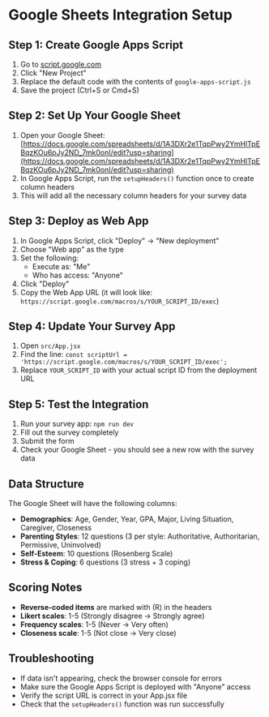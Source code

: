 # Google Sheets Integration Setup

## Step 1: Create Google Apps Script

1. Go to [script.google.com](https://script.google.com)
2. Click "New Project"
3. Replace the default code with the contents of `google-apps-script.js`
4. Save the project (Ctrl+S or Cmd+S)

## Step 2: Set Up Your Google Sheet

1. Open your Google Sheet: [https://docs.google.com/spreadsheets/d/1A3DXr2e1TqpPwy2YmHlTpEBqzKOu6pJy2ND_7mk0onI/edit?usp=sharing](https://docs.google.com/spreadsheets/d/1A3DXr2e1TqpPwy2YmHlTpEBqzKOu6pJy2ND_7mk0onI/edit?usp=sharing)
2. In Google Apps Script, run the `setupHeaders()` function once to create column headers
3. This will add all the necessary column headers for your survey data

## Step 3: Deploy as Web App

1. In Google Apps Script, click "Deploy" → "New deployment"
2. Choose "Web app" as the type
3. Set the following:
   - Execute as: "Me"
   - Who has access: "Anyone"
4. Click "Deploy"
5. Copy the Web App URL (it will look like: `https://script.google.com/macros/s/YOUR_SCRIPT_ID/exec`)

## Step 4: Update Your Survey App

1. Open `src/App.jsx`
2. Find the line: `const scriptUrl = 'https://script.google.com/macros/s/YOUR_SCRIPT_ID/exec';`
3. Replace `YOUR_SCRIPT_ID` with your actual script ID from the deployment URL

## Step 5: Test the Integration

1. Run your survey app: `npm run dev`
2. Fill out the survey completely
3. Submit the form
4. Check your Google Sheet - you should see a new row with the survey data

## Data Structure

The Google Sheet will have the following columns:
- **Demographics**: Age, Gender, Year, GPA, Major, Living Situation, Caregiver, Closeness
- **Parenting Styles**: 12 questions (3 per style: Authoritative, Authoritarian, Permissive, Uninvolved)
- **Self-Esteem**: 10 questions (Rosenberg Scale)
- **Stress & Coping**: 6 questions (3 stress + 3 coping)

## Scoring Notes

- **Reverse-coded items** are marked with (R) in the headers
- **Likert scales**: 1-5 (Strongly disagree → Strongly agree)
- **Frequency scales**: 1-5 (Never → Very often)
- **Closeness scale**: 1-5 (Not close → Very close)

## Troubleshooting

- If data isn't appearing, check the browser console for errors
- Make sure the Google Apps Script is deployed with "Anyone" access
- Verify the script URL is correct in your App.jsx file
- Check that the `setupHeaders()` function was run successfully
